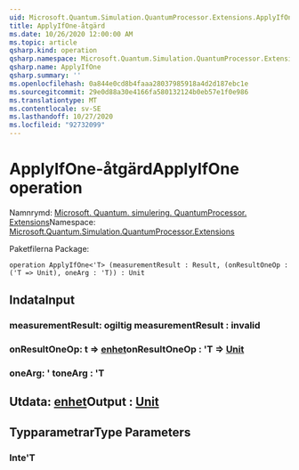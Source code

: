 ```yaml
---
uid: Microsoft.Quantum.Simulation.QuantumProcessor.Extensions.ApplyIfOne
title: ApplyIfOne-åtgärd
ms.date: 10/26/2020 12:00:00 AM
ms.topic: article
qsharp.kind: operation
qsharp.namespace: Microsoft.Quantum.Simulation.QuantumProcessor.Extensions
qsharp.name: ApplyIfOne
qsharp.summary: ''
ms.openlocfilehash: 0a844e0cd8b4faaa28037985918a4d2d187ebc1e
ms.sourcegitcommit: 29e0d88a30e4166fa580132124b0eb57e1f0e986
ms.translationtype: MT
ms.contentlocale: sv-SE
ms.lasthandoff: 10/27/2020
ms.locfileid: "92732099"
---
```

# <a name="applyifone-operation"></a><span data-ttu-id="3840d-102">ApplyIfOne-åtgärd</span><span class="sxs-lookup"><span data-stu-id="3840d-102">ApplyIfOne operation</span></span>

<span data-ttu-id="3840d-103">Namnrymd: [Microsoft. Quantum. simulering. QuantumProcessor. Extensions](xref:Microsoft.Quantum.Simulation.QuantumProcessor.Extensions)</span><span class="sxs-lookup"><span data-stu-id="3840d-103">Namespace: [Microsoft.Quantum.Simulation.QuantumProcessor.Extensions](xref:Microsoft.Quantum.Simulation.QuantumProcessor.Extensions)</span></span>

<span data-ttu-id="3840d-104">Paketfilerna [](https://nuget.org/packages/)</span><span class="sxs-lookup"><span data-stu-id="3840d-104">Package: [](https://nuget.org/packages/)</span></span>




```qsharp
operation ApplyIfOne<'T> (measurementResult : Result, (onResultOneOp : ('T => Unit), oneArg : 'T)) : Unit
```


## <a name="input"></a><span data-ttu-id="3840d-105">Indata</span><span class="sxs-lookup"><span data-stu-id="3840d-105">Input</span></span>

### <a name="measurementresult--__invalidresult__"></a><span data-ttu-id="3840d-106">measurementResult: __ogiltig <Result>__</span><span class="sxs-lookup"><span data-stu-id="3840d-106">measurementResult : __invalid<Result>__</span></span>




### <a name="onresultoneop--t--unit"></a><span data-ttu-id="3840d-107">onResultOneOp: t => [enhet](xref:microsoft.quantum.lang-ref.unit)</span><span class="sxs-lookup"><span data-stu-id="3840d-107">onResultOneOp : 'T => [Unit](xref:microsoft.quantum.lang-ref.unit)</span></span> 




### <a name="onearg--t"></a><span data-ttu-id="3840d-108">oneArg: ' t</span><span class="sxs-lookup"><span data-stu-id="3840d-108">oneArg : 'T</span></span>





## <a name="output--unit"></a><span data-ttu-id="3840d-109">Utdata: [enhet](xref:microsoft.quantum.lang-ref.unit)</span><span class="sxs-lookup"><span data-stu-id="3840d-109">Output : [Unit](xref:microsoft.quantum.lang-ref.unit)</span></span>



## <a name="type-parameters"></a><span data-ttu-id="3840d-110">Typparametrar</span><span class="sxs-lookup"><span data-stu-id="3840d-110">Type Parameters</span></span>

### <a name="t"></a><span data-ttu-id="3840d-111">Inte</span><span class="sxs-lookup"><span data-stu-id="3840d-111">'T</span></span>

